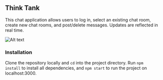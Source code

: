 ## Think Tank

This chat application allows users to log in, select an existing chat room, create new chat rooms, and post/delete messages.  Updates are reflected in real time. 

![Alt text](https://www.seanpryan.dev/images/think-tank-11242019.png "Think Tank user homescreen")

### Installation

Clone the repository locally and `cd` into the project directory. Run `npm install` to install all dependencies, and `npm start` to run the project on localhost:3000.

